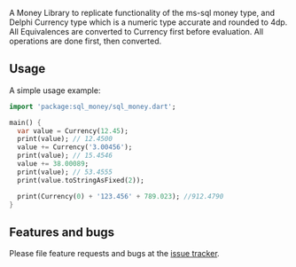 A Money Library to replicate functionality of the ms-sql money type, and Delphi Currency type
which is a numeric type accurate and rounded to 4dp. All Equivalences are converted to Currency first before
evaluation. All operations are done first, then converted.

## Usage

A simple usage example:

```dart
import 'package:sql_money/sql_money.dart';

main() {
  var value = Currency(12.45);
  print(value); // 12.4500
  value += Currency('3.00456');
  print(value); // 15.4546
  value += 38.00089;
  print(value); // 53.4555
  print(value.toStringAsFixed(2));

  print(Currency(0) + '123.456' + 789.023); //912.4790
}
```

## Features and bugs

Please file feature requests and bugs at the [issue tracker][tracker].

[tracker]: https://github.com/KyleyHarris/sql-money/issues
